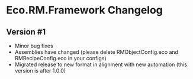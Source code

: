 # Eco.RM.Framework Changelog
## Version #1
- Minor bug fixes
- Assemblies have changed (please delete RMObjectConfig.eco and RMRecipeConfig.eco in your configs)
- Migrated release to new format in alignment with new automation (this version is after 1.0.0)
